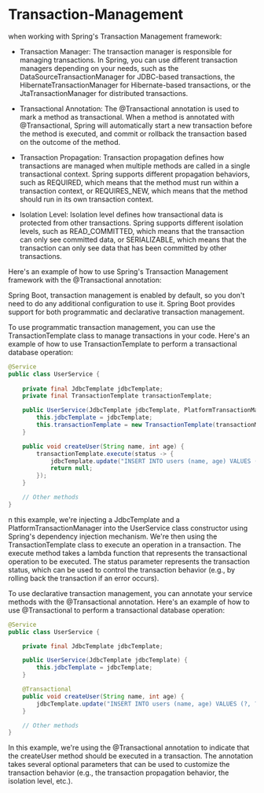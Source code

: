 # Transaction-Management


when working with Spring's Transaction Management framework:

- Transaction Manager: The transaction manager is responsible for managing transactions. In Spring, you can use different transaction managers depending on your needs, such as the DataSourceTransactionManager for JDBC-based transactions, the HibernateTransactionManager for Hibernate-based transactions, or the JtaTransactionManager for distributed transactions.

- Transactional Annotation: The @Transactional annotation is used to mark a method as transactional. When a method is annotated with @Transactional, Spring will automatically start a new transaction before the method is executed, and commit or rollback the transaction based on the outcome of the method.

- Transaction Propagation: Transaction propagation defines how transactions are managed when multiple methods are called in a single transactional context. Spring supports different propagation behaviors, such as REQUIRED, which means that the method must run within a transaction context, or REQUIRES_NEW, which means that the method should run in its own transaction context.

- Isolation Level: Isolation level defines how transactional data is protected from other transactions. Spring supports different isolation levels, such as READ_COMMITTED, which means that the transaction can only see committed data, or SERIALIZABLE, which means that the transaction can only see data that has been committed by other transactions.

Here's an example of how to use Spring's Transaction Management framework with the @Transactional annotation:

Spring Boot, transaction management is enabled by default, so you don't need to do any additional configuration to use it. Spring Boot provides support for both programmatic and declarative transaction management.

To use programmatic transaction management, you can use the TransactionTemplate class to manage transactions in your code. Here's an example of how to use TransactionTemplate to perform a transactional database operation:

```java
@Service
public class UserService {
    
    private final JdbcTemplate jdbcTemplate;
    private final TransactionTemplate transactionTemplate;

    public UserService(JdbcTemplate jdbcTemplate, PlatformTransactionManager transactionManager) {
        this.jdbcTemplate = jdbcTemplate;
        this.transactionTemplate = new TransactionTemplate(transactionManager);
    }

    public void createUser(String name, int age) {
        transactionTemplate.execute(status -> {
            jdbcTemplate.update("INSERT INTO users (name, age) VALUES (?, ?)", name, age);
            return null;
        });
    }

    // Other methods
}
```

n this example, we're injecting a JdbcTemplate and a PlatformTransactionManager into the UserService class constructor using Spring's dependency injection mechanism. We're then using the TransactionTemplate class to execute an operation in a transaction. The execute method takes a lambda function that represents the transactional operation to be executed. The status parameter represents the transaction status, which can be used to control the transaction behavior (e.g., by rolling back the transaction if an error occurs).




To use declarative transaction management, you can annotate your service methods with the @Transactional annotation. Here's an example of how to use @Transactional to perform a transactional database operation:

```java
@Service
public class UserService {

    private final JdbcTemplate jdbcTemplate;

    public UserService(JdbcTemplate jdbcTemplate) {
        this.jdbcTemplate = jdbcTemplate;
    }

    @Transactional
    public void createUser(String name, int age) {
        jdbcTemplate.update("INSERT INTO users (name, age) VALUES (?, ?)", name, age);
    }

    // Other methods
}
```
In this example, we're using the @Transactional annotation to indicate that the createUser method should be executed in a transaction. The annotation takes several optional parameters that can be used to customize the transaction behavior (e.g., the transaction propagation behavior, the isolation level, etc.).

